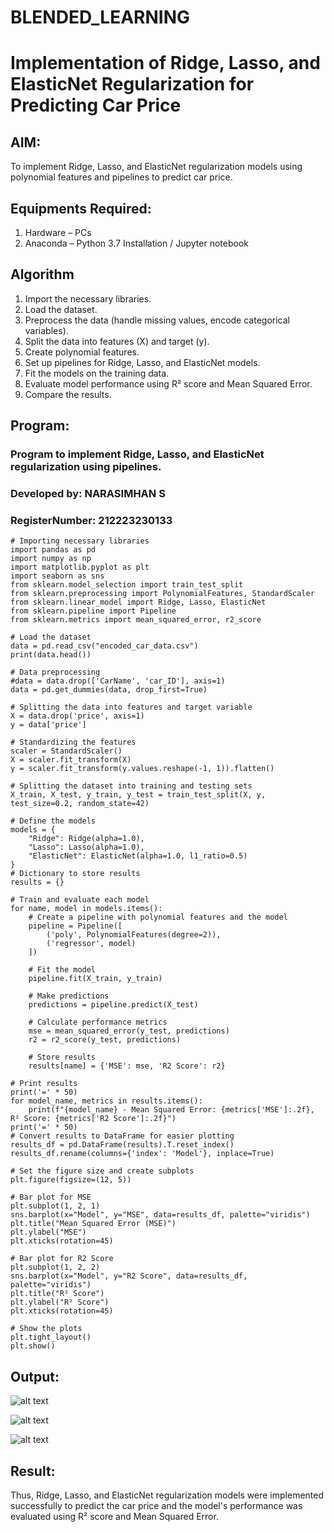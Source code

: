 # BLENDED_LEARNING
# Implementation of Ridge, Lasso, and ElasticNet Regularization for Predicting Car Price

## AIM:
To implement Ridge, Lasso, and ElasticNet regularization models using polynomial features and pipelines to predict car price.

## Equipments Required:
1. Hardware – PCs
2. Anaconda – Python 3.7 Installation / Jupyter notebook

## Algorithm
1. Import the necessary libraries. 
2. Load the dataset. 
3. Preprocess the data (handle missing values, encode categorical variables). 
4. Split the data into features (X) and target (y). 
5. Create polynomial features. 
6. Set up pipelines for Ridge, Lasso, and ElasticNet models. 
7. Fit the models on the training data. 
8. Evaluate model performance using R² score and Mean Squared Error. 
9. Compare the results. 

## Program:
### Program to implement Ridge, Lasso, and ElasticNet regularization using pipelines.
### Developed by: NARASIMHAN S
### RegisterNumber: 212223230133
```
# Importing necessary libraries
import pandas as pd
import numpy as np
import matplotlib.pyplot as plt
import seaborn as sns
from sklearn.model_selection import train_test_split
from sklearn.preprocessing import PolynomialFeatures, StandardScaler
from sklearn.linear_model import Ridge, Lasso, ElasticNet
from sklearn.pipeline import Pipeline
from sklearn.metrics import mean_squared_error, r2_score

# Load the dataset
data = pd.read_csv("encoded_car_data.csv")
print(data.head())

# Data preprocessing
#data = data.drop(['CarName', 'car_ID'], axis=1)
data = pd.get_dummies(data, drop_first=True)

# Splitting the data into features and target variable
X = data.drop('price', axis=1)
y = data['price']

# Standardizing the features
scaler = StandardScaler()
X = scaler.fit_transform(X)
y = scaler.fit_transform(y.values.reshape(-1, 1)).flatten()

# Splitting the dataset into training and testing sets
X_train, X_test, y_train, y_test = train_test_split(X, y, test_size=0.2, random_state=42)

# Define the models
models = {
    "Ridge": Ridge(alpha=1.0),
    "Lasso": Lasso(alpha=1.0),
    "ElasticNet": ElasticNet(alpha=1.0, l1_ratio=0.5)
}
# Dictionary to store results
results = {}

# Train and evaluate each model
for name, model in models.items():
    # Create a pipeline with polynomial features and the model
    pipeline = Pipeline([
        ('poly', PolynomialFeatures(degree=2)),
        ('regressor', model)
    ])

    # Fit the model
    pipeline.fit(X_train, y_train)

    # Make predictions
    predictions = pipeline.predict(X_test)

    # Calculate performance metrics
    mse = mean_squared_error(y_test, predictions)
    r2 = r2_score(y_test, predictions)

    # Store results
    results[name] = {'MSE': mse, 'R2 Score': r2}

# Print results
print('=' * 50)
for model_name, metrics in results.items():
    print(f"{model_name} - Mean Squared Error: {metrics['MSE']:.2f}, R² Score: {metrics['R2 Score']:.2f}")
print('=' * 50)
# Convert results to DataFrame for easier plotting
results_df = pd.DataFrame(results).T.reset_index()
results_df.rename(columns={'index': 'Model'}, inplace=True)

# Set the figure size and create subplots
plt.figure(figsize=(12, 5))

# Bar plot for MSE
plt.subplot(1, 2, 1)
sns.barplot(x="Model", y="MSE", data=results_df, palette="viridis")
plt.title("Mean Squared Error (MSE)")
plt.ylabel("MSE")
plt.xticks(rotation=45)

# Bar plot for R2 Score
plt.subplot(1, 2, 2)
sns.barplot(x="Model", y="R2 Score", data=results_df, palette="viridis")
plt.title("R² Score")
plt.ylabel("R² Score")
plt.xticks(rotation=45)

# Show the plots
plt.tight_layout()
plt.show()
```

## Output:

![alt text](<Screenshot 2025-04-19 134119.png>)

![alt text](<Screenshot 2025-04-19 134129.png>)

![alt text](<Screenshot 2025-04-19 134139.png>)

## Result:
Thus, Ridge, Lasso, and ElasticNet regularization models were implemented successfully to predict the car price and the model's performance was evaluated using R² score and Mean Squared Error.
